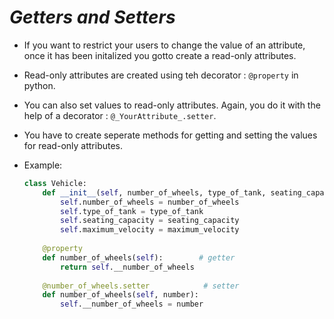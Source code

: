 _Getters and Setters_
==

- If you want to restrict your users to change the value of an attribute, once it has been initalized you gotto create a read-only attributes.

- Read-only attributes are created using teh decorator : `@property` in python.

- You can also set values to read-only attributes. Again, you do it with the help of a decorator : `@_YourAttribute_.setter`.

- You have to create seperate methods for getting and setting the values for read-only attributes.

- Example:

    ```python
    class Vehicle:
        def __init__(self, number_of_wheels, type_of_tank, seating_capacity, maximum_velocity):
            self.number_of_wheels = number_of_wheels
            self.type_of_tank = type_of_tank
            self.seating_capacity = seating_capacity
            self.maximum_velocity = maximum_velocity
        
        @property
        def number_of_wheels(self):        # getter
            return self.__number_of_wheels
        
        @number_of_wheels.setter            # setter
        def number_of_wheels(self, number):
            self.__number_of_wheels = number
    ```
